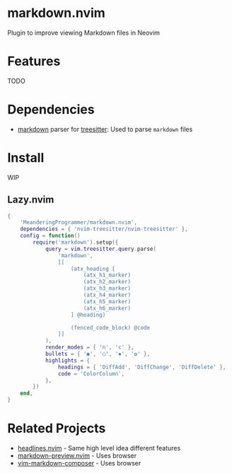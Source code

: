 # markdown.nvim

Plugin to improve viewing Markdown files in Neovim

# Features

TODO

# Dependencies

- [markdown](https://github.com/tree-sitter-grammars/tree-sitter-markdown/tree/split_parser)
  parser for [treesitter](https://github.com/nvim-treesitter/nvim-treesitter/tree/master):
  Used to parse `markdown` files

# Install

WIP

## Lazy.nvim

```lua
{
    'MeanderingProgrammer/markdown.nvim',
    dependencies = { 'nvim-treesitter/nvim-treesitter' },
    config = function()
        require('markdown').setup({
            query = vim.treesitter.query.parse(
                'markdown',
                [[
                    (atx_heading [
                        (atx_h1_marker)
                        (atx_h2_marker)
                        (atx_h3_marker)
                        (atx_h4_marker)
                        (atx_h5_marker)
                        (atx_h6_marker)
                    ] @heading)

                    (fenced_code_block) @code
                ]]
            ),
            render_modes = { 'n', 'c' },
            bullets = { '◉', '○', '✸', '✿' },
            highlights = {
                headings = { 'DiffAdd', 'DiffChange', 'DiffDelete' },
                code = 'ColorColumn',
            },
        })
    end,
}
```

# Related Projects

- [headlines.nvim](https://github.com/lukas-reineke/headlines.nvim) - Same high level 
  idea different features
- [markdown-preview.nvim](https://github.com/iamcco/markdown-preview.nvim) - Uses browser
- [vim-markdown-composer](https://github.com/euclio/vim-markdown-composer) - Uses browser
